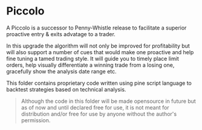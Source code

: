# Piccolo

A Piccolo is a successor to Penny-Whistle release to facilitate a superior proactive entry & exits advatage to a trader.

In this upgrade the algorithm will not only be improved for profitability but will also support a number of cues that would make one proactive and help fine tuning a tamed trading style. It will guide you to timely place limit orders, help visually differentiate a winning trade from a losing one, gracefully show the analysis date range etc.

This folder contains proprietary code written using pine script language to backtest strategies based on technical analysis.

> Although the code in this folder will be made opensource in future but as of now and until declared free for use, it is not meant for distribution and/or free for use by anyone without the author's permission.